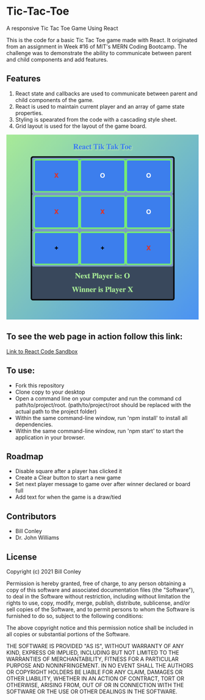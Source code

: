 # Tic-Tac-Toe
A responsive Tic Tac Toe Game Using React
<p>This is the code for a basic Tic Tac Toe game made with React. It originated from an assignment in Week #16 of MIT's MERN Coding Bootcamp. The challenge was to demonstrate the ability to communicate between parent and child components and add features.</p>
<h2>Features</h2>
<ol>
<li>React state and callbacks are used to communicate between parent and child components of the game.</li>
<li>React is used to maintain current player and an array of game state properties.</li>
<li>Styling is spearated from the code with a cascading style sheet.</li>
<li>Grid layout is used for the layout of the game board.</li>
</ol>
<img src="./tictactoe.png"/>
<h2>To see the web page in action follow this link:</h2>
<a href="https://p9ofk.csb.app/">Link to React Code Sandbox</a>
<h2>To use:</h2>
<ul>
<li>Fork this repository</li>
<li>Clone copy to your desktop</li>
<li>Open a command line on your computer and run the command cd path/to/project/root. (path/to/project/root should be replaced with the actual path to the project folder)</li>
<li>Within the same command-line window, run 'npm install' to install all dependencies.</li>
<li>Within the same command-line window, run 'npm start' to start the application in your browser.</li>
  </ul>
 <h2>Roadmap</h2>
 <ul>
<li>Disable square after a player has clicked it</li>
<li>Create a Clear button to start a new game</li>
<li>Set next player message to game over after winner declared or board full</li>
<li>Add text for when the game is a draw/tied</li>
 </ul>
<h2>Contributors</h2>
<ul>
  <li>Bill Conley</li>
  <li>Dr. John Williams</li>
 </ul>
<h2>License</h2>
<p>Copyright (c) 2021 Bill Conley</p>
<p>Permission is hereby granted, free of charge, to any person obtaining a copy
of this software and associated documentation files (the "Software"), to deal
in the Software without restriction, including without limitation the rights
to use, copy, modify, merge, publish, distribute, sublicense, and/or sell
copies of the Software, and to permit persons to whom the Software is
furnished to do so, subject to the following conditions:</p>
<p>The above copyright notice and this permission notice shall be included in all
copies or substantial portions of the Software. </p>
<p>THE SOFTWARE IS PROVIDED "AS IS", WITHOUT WARRANTY OF ANY KIND, EXPRESS OR
IMPLIED, INCLUDING BUT NOT LIMITED TO THE WARRANTIES OF MERCHANTABILITY,
FITNESS FOR A PARTICULAR PURPOSE AND NONINFRINGEMENT. IN NO EVENT SHALL THE
AUTHORS OR COPYRIGHT HOLDERS BE LIABLE FOR ANY CLAIM, DAMAGES OR OTHER
LIABILITY, WHETHER IN AN ACTION OF CONTRACT, TORT OR OTHERWISE, ARISING FROM,
OUT OF OR IN CONNECTION WITH THE SOFTWARE OR THE USE OR OTHER DEALINGS IN THE
SOFTWARE.</p>
